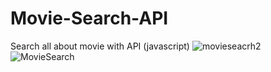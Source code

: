 # Movie-Search-API
 Search all about movie with API (javascript)
![movieseacrh2](https://github.com/Vikramg01/Movie-Search-API/assets/140692659/0a7b9698-e846-4900-9690-36b2309ddfe6)
![MovieSearch](https://github.com/Vikramg01/Movie-Search-API/assets/140692659/0943a48e-a3de-4714-b011-e6a4c943db10)
